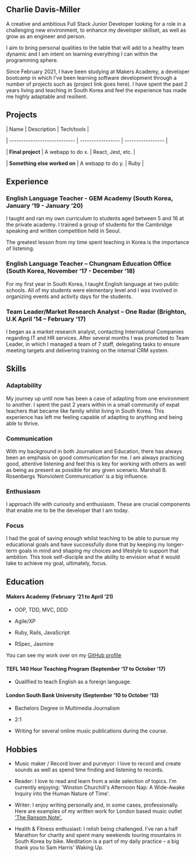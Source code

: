 ## Charlie Davis-Miller 

  

A creative and ambitious Full Stack Junior Developer looking for a role in a challenging new environment, to enhance my developer skillset, as well as grow as an engineer and person. 

I aim to bring personal qualities to the table that will add to a healthy team dynamic and I am intent on learning everything I can within the programming sphere.  

Since February 2021, I have been studying at Makers Academy, a developer bootcamp in which I’ve been learning software development through a number of projects such as (project link goes here). I have spent the past 2 years living and teaching in South Korea and feel the experience has made me highly adaptable and resilient. 

 

## Projects 

  

| Name                         | Description       | Tech/tools        | 

| ---------------------------- | ----------------- | ----------------- | 

| **Final project**            | A webapp to do x. | React, Jest, etc. | 

| **Something else worked on** | A webapp to do y. | Ruby              | 

  

## Experience 

  

### English Language Teacher - GEM Academy (South Korea, January ‘19 - January ‘20)   

I taught and ran my own curriculum to students aged between 5 and 16 at the private academy. I trained a group of students for the Cambridge speaking and written competition held in Seoul.  

The greatest lesson from my time spent teaching in Korea is the importance of listening. 

  

### English Language Teacher – Chungnam Education Office (South Korea, November ‘17 - December ‘18)   

For my first year in South Korea, I taught English language at two public schools. All of my students were elementary level and I was involved in organizing events and activity days for the students. 

 

### Team Leader/Market Research Analyst – One Radar (Brighton, U.K April ‘14 – February ‘17) 

 

I began as a market research analyst, contacting International Companies regarding IT and HR services. After several months I was promoted to Team Leader, in which I managed a team of 7 staff, delegating tasks to ensure meeting targets and delivering training on the internal CRM system.

  

## Skills 

  

### Adaptability 

My journey up until now has been a case of adapting from one environment to another. I spent the past 2 years within in a small community of expat teachers that became like family whilst living in South Korea. This experience has left me feeling capable of adapting to anything and being able to thrive.  

### Communication 

With my background in both Journalism and Education, there has always been an emphasis on good communication for me. I am always practicing good, attentive listening and feel this is key for working with others as well as being as present as possible for any given scenario. Marshall B. Rosenbergs ‘Nonviolent Communication’ is a big influence. 

### Enthusiasm 

I approach life with curiosity and enthusiasm. These are crucial components that enable me to be the developer that I am today.

### Focus 

I had the goal of saving enough whilst teaching to be able to pursue my educational goals and have successfully done that by keeping my longer-term goals in mind and shaping my choices and lifestyle to support that ambition. This took self-disciple and the ability to envision what it would take to achieve my goal, ultimately, focus.  

  

## Education 

  

#### Makers Academy (February ‘21 to April ‘21) 

  

- OOP, TDD, MVC, DDD 

- Agile/XP 

- Ruby, Rails, JavaScript 

- RSpec, Jasmine 

 

You can see my work over on my [GitHub profile](https://github.com/charlierdm) 

 

#### TEFL 140 Hour Teaching Program (September ‘17 to October ‘17) 

 

- Qualified to teach English as a foreign language.  

 

#### London South Bank University (September ‘10 to October ‘13) 

  

- Bachelors Degree in Multimedia Journalism 

- 2:1  

- Writing for several online music publications during the course. 

 

  

## Hobbies 

  

- Music maker / Record lover and purveyor:  I love to record and create sounds as well as spend time finding and listening to records.  

 

- Reader:  I love to read and learn from a wide selection of topics. I'm currently enjoying: 'Winston Churchill's Afternoon Nap: A Wide-Awake Inquiry into the Human Nature of Time'.  

 

- Writer: I enjoy writing personally and, in some cases, professionally. Here are examples of my written work for London based music outlet ['The Ransom Note'.](https://www.theransomnote.com/author/charlie-davis-miller/) 

 

- Health & Fitness enthusiast: I relish being challenged. I’ve ran a half Marathon for charity and spent many weekends touring mountains in South Korea by bike. Meditation is a part of my daily practice – a big thank you to Sam Harris’ Waking Up.  

